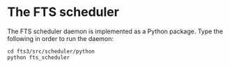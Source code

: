 # The FTS scheduler

The FTS scheduler daemon is implemented as a Python package.  Type the following
in order to run the daemon:
```
cd fts3/src/scheduler/python
python fts_scheduler
```
